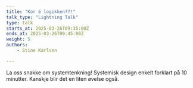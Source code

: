 ```yaml
---
title: "Kor é logikken??!"
talk_type: "Lightning Talk"
type: talk
starts_at: 2025-03-26T09:35:00Z
ends_at: 2025-03-26T09:45:00Z
weight: 5
authors:
    - Stine Karlsen

---
```

La oss snakke om systemtenkning!  Systemisk design enkelt forklart på 10 minutter. Kanskje blir det en liten øvelse også. 
